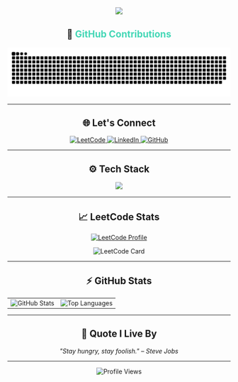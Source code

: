 <!-- 🌌 Animated GitHub Banner -->
<div align="center">
  <img src="https://readme-typing-svg.herokuapp.com/?lines=Hey+there!+👋+I'm+Gopal+Ojha;Welcome+to+my+GitHub+Profile!;AI+Engineer+|+Backend+Developer+|+Open+Source+Lover;&center=true&width=700&height=45&color=0DFF92&vCenter=true&size=22" />
</div>

<!-- 🐍 GitHub Snake Contributions -->
<div align="center"> 
  <h2>🐍 <span style="color:#44D7B6;">GitHub Contributions</span></h2>
  <img alt="snake eating my contributions" src="https://raw.githubusercontent.com/salesp07/salesp07/output/github-contribution-grid-snake.svg" />
</div>

---

<!-- 🔗 Socials -->
<h2 align="center">🌐 Let's Connect</h2>
<p align="center">
  <a href="https://leetcode.com/u/usergopal/" target="_blank">
    <img src="https://img.shields.io/badge/LeetCode-FFA116?style=for-the-badge&logo=leetcode&logoColor=white" alt="LeetCode" />
  </a>
  <a href="https://www.linkedin.com/in/gopal-ojha-763152171" target="_blank">
    <img src="https://img.shields.io/badge/LinkedIn-0077B5?style=for-the-badge&logo=linkedin&logoColor=white" alt="LinkedIn" />
  </a>
  <a href="https://github.com/OjhaGopal" target="_blank">
    <img src="https://img.shields.io/badge/GitHub-181717?style=for-the-badge&logo=github&logoColor=white" alt="GitHub" />
  </a>
</p>

---

<!-- ⚙️ Tech Stack -->
<h2 align="center">⚙️ Tech Stack</h2>
<p align="center">
  <img src="https://skillicons.dev/icons?i=python,java,js,ts,nodejs,express,react,nextjs,mongodb,postgresql,docker,git,github,vscode,aws" />
</p>

---

<!-- 📊 LeetCode Section -->
<h2 align="center">📈 LeetCode Stats</h2>  
<p align="center">
  <a href="https://leetcode.com/u/usergopal/" target="_blank">
    <img src="https://assets.leetcode.com/static_assets/marketing/2024-50.gif" alt="LeetCode Profile" height="200" width="200" />
  </a>
</p>
<p align="center">
  <img src="https://leetcard.jacoblin.cool/usergopal?theme=dark&font=Nunito&ext=heatmap" alt="LeetCode Card" />
</p>

---

<!-- 📦 GitHub Stats -->
<h2 align="center">⚡ GitHub Stats</h2>
<div align="center">
  <table>
    <tr>
      <td>
        <img width="390" src="https://github-readme-stats.vercel.app/api?username=OjhaGopal&show_icons=true&theme=react&rank_icon=github&border_radius=10" alt="GitHub Stats" />
      </td>
      <td>
        <img width="390" src="https://github-readme-stats.vercel.app/api/top-langs/?username=OjhaGopal&hide=HTML&langs_count=8&layout=compact&theme=react&border_radius=10&size_weight=0.5&count_weight=0.5&exclude_repo=github-readme-stats" alt="Top Languages" />
      </td>
    </tr>
  </table>
</div>

---

<!-- 🧠 Fun Quote -->
<h2 align="center">🧠 Quote I Live By</h2>
<p align="center">
  <i>"Stay hungry, stay foolish." – Steve Jobs</i>
</p>

---

<!-- 🧭 Footer -->
<p align="center">
  <img src="https://komarev.com/ghpvc/?username=OjhaGopal&label=Profile+Views&color=brightgreen" alt="Profile Views" />
</p>
